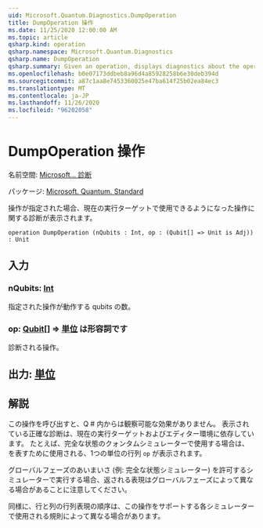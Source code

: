 ```yaml
---
uid: Microsoft.Quantum.Diagnostics.DumpOperation
title: DumpOperation 操作
ms.date: 11/25/2020 12:00:00 AM
ms.topic: article
qsharp.kind: operation
qsharp.namespace: Microsoft.Quantum.Diagnostics
qsharp.name: DumpOperation
qsharp.summary: Given an operation, displays diagnostics about the operation that are made available by the current execution target.
ms.openlocfilehash: b0e07173ddbeb8a96d4a85928258b6e30deb394d
ms.sourcegitcommit: a87c1aa8e7453360025e47ba614f25b02ea84ec3
ms.translationtype: MT
ms.contentlocale: ja-JP
ms.lasthandoff: 11/26/2020
ms.locfileid: "96202058"
---
```

# <a name="dumpoperation-operation"></a>DumpOperation 操作

名前空間: [Microsoft... 診断](xref:Microsoft.Quantum.Diagnostics)

パッケージ: [Microsoft. Quantum. Standard](https://nuget.org/packages/Microsoft.Quantum.Standard)


操作が指定された場合、現在の実行ターゲットで使用できるようになった操作に関する診断が表示されます。

```qsharp
operation DumpOperation (nQubits : Int, op : (Qubit[] => Unit is Adj)) : Unit
```


## <a name="input"></a>入力

### <a name="nqubits--int"></a>nQubits: [Int](xref:microsoft.quantum.lang-ref.int)

指定された操作が動作する qubits の数。


### <a name="op--qubit--unit--is-adj"></a>op: [Qubit](xref:microsoft.quantum.lang-ref.qubit)[] => [単位](xref:microsoft.quantum.lang-ref.unit)  は形容詞です

診断される操作。



## <a name="output--unit"></a>出力: [単位](xref:microsoft.quantum.lang-ref.unit)



## <a name="remarks"></a>解説

この操作を呼び出すと、Q # 内からは観察可能な効果がありません。 表示されている正確な診断は、現在の実行ターゲットおよびエディター環境に依存しています。
たとえば、完全な状態のクォンタムシミュレーターで使用する場合は、を表すために使用される、1つの単位の行列 `op` が表示されます。

グローバルフェーズのあいまいさ (例: 完全な状態シミュレーター) を許可するシミュレーターで実行する場合、返される表現はグローバルフェーズによって異なる場合があることに注意してください。

同様に、行と列の行列表現の順序は、この操作をサポートする各シミュレーターで使用される規則によって異なる場合があります。